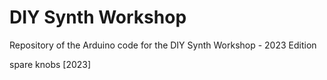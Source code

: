 # DIY Synth Workshop

Repository of the Arduino code for the DIY Synth Workshop - 2023 Edition

spare knobs [2023]

